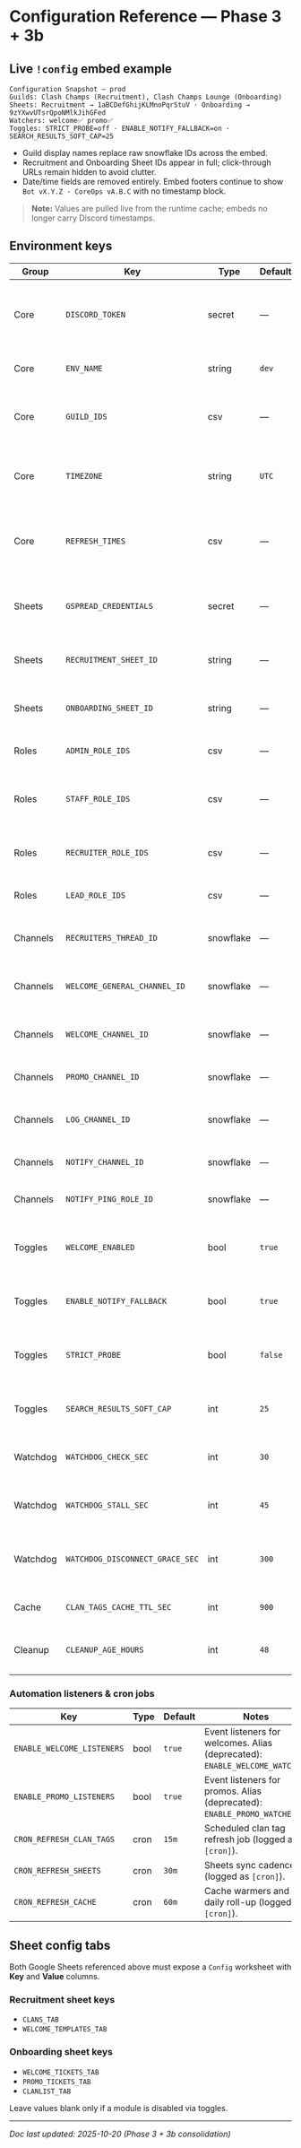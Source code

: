 # Configuration Reference — Phase 3 + 3b

## Live `!config` embed example
```
Configuration Snapshot — prod
Guilds: Clash Champs (Recruitment), Clash Champs Lounge (Onboarding)
Sheets: Recruitment → 1aBCDefGhijKLMnoPqrStuV · Onboarding → 9zYXwvUTsrQpoNMlkJihGFed
Watchers: welcome✅ promo✅
Toggles: STRICT_PROBE=off · ENABLE_NOTIFY_FALLBACK=on · SEARCH_RESULTS_SOFT_CAP=25
```

- Guild display names replace raw snowflake IDs across the embed.
- Recruitment and Onboarding Sheet IDs appear in full; click-through URLs remain hidden
  to avoid clutter.
- Date/time fields are removed entirely. Embed footers continue to show
  `Bot vX.Y.Z · CoreOps vA.B.C` with no timestamp block.

> **Note:** Values are pulled live from the runtime cache; embeds no longer carry Discord
> timestamps.

## Environment keys
| Group | Key | Type | Default | Notes |
| --- | --- | --- | --- | --- |
| Core | `DISCORD_TOKEN` | secret | — | Bot token for the Discord application (masked in logs). |
| Core | `ENV_NAME` | string | `dev` | Environment label (`dev`, `test`, `prod`). |
| Core | `GUILD_IDS` | csv | — | Comma-separated guild IDs allowed to load the bot. |
| Core | `TIMEZONE` | string | `UTC` | Olson timezone used for embeds and scheduling. |
| Core | `REFRESH_TIMES` | csv | — | Optional daily refresh windows (HH:MM, comma separated). |
| Sheets | `GSPREAD_CREDENTIALS` | secret | — | Base64-encoded service-account JSON. |
| Sheets | `RECRUITMENT_SHEET_ID` | string | — | Google Sheet ID for recruitment data. |
| Sheets | `ONBOARDING_SHEET_ID` | string | — | Google Sheet ID for onboarding trackers. |
| Roles | `ADMIN_ROLE_IDS` | csv | — | Elevated admin role IDs. |
| Roles | `STAFF_ROLE_IDS` | csv | — | Staff role IDs (welcome + refresh tools). |
| Roles | `RECRUITER_ROLE_IDS` | csv | — | Recruiter role IDs (panels, digests). |
| Roles | `LEAD_ROLE_IDS` | csv | — | Lead role IDs for escalations. |
| Channels | `RECRUITERS_THREAD_ID` | snowflake | — | Thread receiving recruitment updates. |
| Channels | `WELCOME_GENERAL_CHANNEL_ID` | snowflake | — | Public welcome channel ID (optional). |
| Channels | `WELCOME_CHANNEL_ID` | snowflake | — | Private welcome ticket channel ID. |
| Channels | `PROMO_CHANNEL_ID` | snowflake | — | Promo ticket channel ID. |
| Channels | `LOG_CHANNEL_ID` | snowflake | — | Primary log channel ID (#bot-production). |
| Channels | `NOTIFY_CHANNEL_ID` | snowflake | — | Fallback alert channel ID. |
| Channels | `NOTIFY_PING_ROLE_ID` | snowflake | — | Role pinged for urgent alerts. |
| Toggles | `WELCOME_ENABLED` | bool | `true` | Enables welcome command plus automation. |
| Toggles | `ENABLE_NOTIFY_FALLBACK` | bool | `true` | Sends alerts to fallback channel when true. |
| Toggles | `STRICT_PROBE` | bool | `false` | Enforces guild allow-list before startup completes. |
| Toggles | `SEARCH_RESULTS_SOFT_CAP` | int | `25` | Soft limit on search results per query. |
| Watchdog | `WATCHDOG_CHECK_SEC` | int | `30` | Interval between watchdog polls. |
| Watchdog | `WATCHDOG_STALL_SEC` | int | `45` | Connected stall threshold in seconds. |
| Watchdog | `WATCHDOG_DISCONNECT_GRACE_SEC` | int | `300` | Disconnect grace period before restart. |
| Cache | `CLAN_TAGS_CACHE_TTL_SEC` | int | `900` | TTL for cached clan tags. |
| Cleanup | `CLEANUP_AGE_HOURS` | int | `48` | Age threshold for cleanup jobs. |

### Automation listeners & cron jobs
| Key | Type | Default | Notes |
| --- | --- | --- | --- |
| `ENABLE_WELCOME_LISTENERS` | bool | `true` | Event listeners for welcomes. Alias (deprecated): `ENABLE_WELCOME_WATCHER`. |
| `ENABLE_PROMO_LISTENERS` | bool | `true` | Event listeners for promos. Alias (deprecated): `ENABLE_PROMO_WATCHER`. |
| `CRON_REFRESH_CLAN_TAGS` | cron | `15m` | Scheduled clan tag refresh job (logged as `[cron]`). |
| `CRON_REFRESH_SHEETS` | cron | `30m` | Sheets sync cadence (logged as `[cron]`). |
| `CRON_REFRESH_CACHE` | cron | `60m` | Cache warmers and daily roll-up (logged as `[cron]`). |

## Sheet config tabs
Both Google Sheets referenced above must expose a `Config` worksheet with **Key** and
**Value** columns.

### Recruitment sheet keys
- `CLANS_TAB`
- `WELCOME_TEMPLATES_TAB`

### Onboarding sheet keys
- `WELCOME_TICKETS_TAB`
- `PROMO_TICKETS_TAB`
- `CLANLIST_TAB`

Leave values blank only if a module is disabled via toggles.

---

_Doc last updated: 2025-10-20 (Phase 3 + 3b consolidation)_

